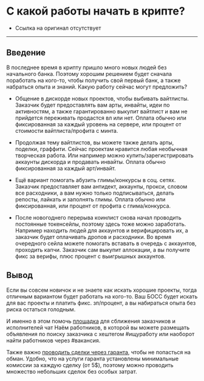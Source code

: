 # С какой работы начать в крипте?
- Ссылка на оригинал отсутствует
---

## Введение
В последнее время в крипту пришло много новых людей без начального банка. Поэтому хорошим решением будет сначала поработать на кого-то, чтобы получить свой первый банк, а также набраться опыта и знаний. Какую работу сейчас могут предложить?

- Общение в дискорде новых проектов, чтобы выбивать вайтлисты. Заказчик будет предоставлять вам арты, инвайты, идеи по активностям, а также гарантированно выкупит вайтлист и вам не прийдется переживать продастся вл или нет. Оплата обычно или фиксированная за каждый уровень на сервере, или процент от стоимости вайтлиста/профита с минта.

- Продолжая тему вайтлистов, вы можете также делать арты, поделки, граффити. Сейчас проектам нравится любая необычная творческая работа. Или например можно купить/зарегистрировать аккаунты дискорда и продавать инвайты. Оплата обычно фиксированная за каждый арт/инвайт. 

- Ещё вариант помогать абузить глимы/конкурсы в соц. сетях. Заказчик предоставляет вам антидект, аккаунты, прокси, словом все расходники, а вам нужно только подписываться, делать репосты, лайкать и заполнять глимы. Оплата обычно или фиксированная, или процент от профита с глима/конкурса.

- После новогоднего перерыва коинлист снова начал проводить постоянные токенсейлы, поэтому здесь тоже можно заработать. Например находить людей для аккаунтов и верифицировать их, а заказчик будет оплачивать дропов и расходники. Во время очередного сейла можете помогать вставать в очередь с аккаунтов, проходить капчи. Заказчик сам выкупит аллокации, а вы получите фикс за верифы, плюс процент с выигрышных аккаунтов. 

## Вывод
Eсли вы совсем новичок и не знаете как искать хорошие проекты, тогда отличным вариантом будет работать на кого-то. Ваш БОСС будет искать для вас проекты и платить фикс. зп/процент, а вы набираться опыта без риска остаться голодным. 

И именно в этом помочь [площадка](https://t.me/naem_rektovalshik) для сближения заказчиков и исполнителей чат Наём работников, в которой вы можете размещать объявления по поиску заказчика с хештегом #ищуработу или наоборот найти работников через #вакансия. 

Также важно [проводить сделки через гаранта](../Как%20проводить%20сделки%20на%20OTC.md), чтобы не попасться на обман. Удобно, что на услуги гаранта установлены минимальные комиссии за каждую сделку (от 5$), поэтому можно проводить множество небольших сделок без особых затрат.